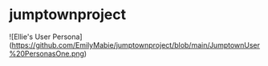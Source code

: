 # jumptownproject

![Ellie's User Persona] (https://github.com/EmilyMabie/jumptownproject/blob/main/JumptownUser%20PersonasOne.png)
